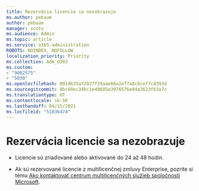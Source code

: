 ```yaml
---
title: Rezervácia licencie sa nezobrazuje
ms.author: pebaum
author: pebaum
manager: scotv
ms.audience: Admin
ms.topic: article
ms.service: o365-administration
ROBOTS: NOINDEX, NOFOLLOW
localization_priority: Priority
ms.collection: Adm_O365
ms.custom:
- "9002575"
- "5030"
ms.openlocfilehash: 091d635af2027f29aae66a2ef7a8c8ce77c4393d
ms.sourcegitcommit: 8bc60ec34bc1e40685e3976576e04a2623f63a7c
ms.translationtype: HT
ms.contentlocale: sk-SK
ms.lasthandoff: 04/15/2021
ms.locfileid: "51836474"
---
```

# <a name="license-reservation-does-not-show"></a>Rezervácia licencie sa nezobrazuje

- Licencie sú zriaďované alebo aktivované do 24 až 48 hodín.

- Ak sú rezervované licencie z multilicenčnej zmluvy Enterprise, pozrite si tému [Ako kontaktovať centrum multilicenčných služieb spoločnosti Microsoft](https://support.microsoft.com/help/4471406/how-to-contact-the-microsoft-volume-licensing-service-center).
